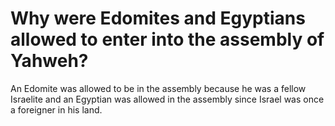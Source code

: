 # Why were Edomites and Egyptians allowed to enter into the assembly of Yahweh?

An Edomite was allowed to be in the assembly because he was a fellow Israelite and an Egyptian was allowed in the assembly since Israel was once a foreigner in his land.

